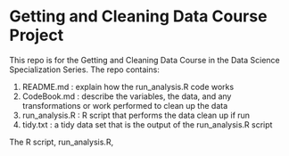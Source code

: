 # Getting and Cleaning Data Course Project
This repo is for the Getting and Cleaning Data Course in the Data Science Specialization Series.
The repo contains: 
1. README.md : explain how the run_analysis.R code works
2. CodeBook.md : describe the variables, the data, and any transformations or work performed to clean up the data
3. run_analysis.R : R script that performs the data clean up if run
4. tidy.txt : a tidy data set that is the output of the run_analysis.R script

The R script, run_analysis.R, 

